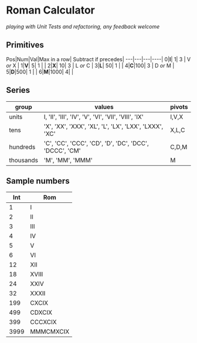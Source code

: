 # Roman Calculator #

_playing with Unit Tests and refactoring, 
any feedback welcome_

## Primitives ##

Pos|Num|Val|Max in a row| Subtract if precedes|
---|---|---|----|
0|**I**|  1| 3  | V _or_ X |
1|**V**|  5| 1  | |
2|**X**| 10| 3  | L _or_ C |
3|**L**| 50| 1 | |
4|**C**|100| 3 | D _or_ M |
5|**D**|500| 1 | | 
6|**M**|1000| 4| |

## Series ##

group|values|pivots|
-|-|-|
units|I, 'II', 'III', 'IV', 'V', 'VI', 'VII', 'VIII', 'IX' | I,V,X |
tens |'X', 'XX', 'XXX', 'XL', 'L', 'LX', 'LXX', 'LXXX', 'XC' | X,L,C |
hundreds|'C', 'CC', 'CCC', 'CD', 'D', 'DC', 'DCC', 'DCCC', 'CM' | C,D,M |
thousands|'M', 'MM', 'MMM' | M

## Sample numbers ##
Int| Rom |
---|-----|
1  | I   |
2  | II  |
3  | III |
4  | IV  |
5  | V   |
6  | VI  |
12 | XII |
18 | XVIII|
24 | XXIV|
32 | XXXII|
199| CXCIX|
499| CDXCIX|
399| CCCXCIX|
3999| MMMCMXCIX|
